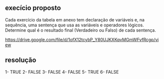 ## execício proposto

Cada exercício da tabela em anexo tem declaração de variáveis e, na sequência, uma sentença que usa as variáveis e operadores lógicos. Determine qual é o resultado final (Verdadeiro ou Falso) de cada sentença. 

https://drive.google.com/file/d/1ofX12tcybP_Y80UJKXKqvMGmWFvfRcgp/view

## resolução

1- TRUE
2- FALSE
3- FALSE
4- FALSE
5- TRUE
6- FALSE
